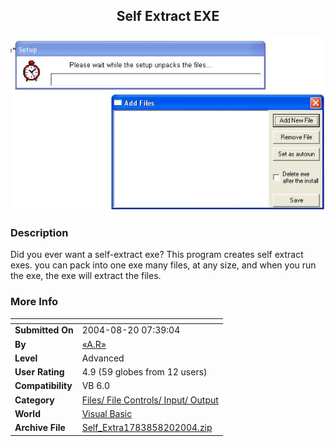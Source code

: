 ﻿<div align="center">

## Self Extract EXE

<img src="PIC2004820733333984.JPG">
</div>

### Description

Did you ever want a self-extract exe? This program creates self extract exes. you can pack into one exe many files, at any size, and when you run the exe, the exe will extract the files.
 
### More Info
 


<span>             |<span>
---                |---
**Submitted On**   |2004-08-20 07:39:04
**By**             |[ «A\.R»](https://github.com/Planet-Source-Code/PSCIndex/blob/master/ByAuthor/a-r.md)
**Level**          |Advanced
**User Rating**    |4.9 (59 globes from 12 users)
**Compatibility**  |VB 6\.0
**Category**       |[Files/ File Controls/ Input/ Output](https://github.com/Planet-Source-Code/PSCIndex/blob/master/ByCategory/files-file-controls-input-output__1-3.md)
**World**          |[Visual Basic](https://github.com/Planet-Source-Code/PSCIndex/blob/master/ByWorld/visual-basic.md)
**Archive File**   |[Self\_Extra1783858202004\.zip](https://github.com/Planet-Source-Code/a-r-self-extract-exe__1-55688/archive/master.zip)








